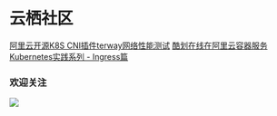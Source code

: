 # 云栖社区
[阿里云开源K8S CNI插件terway网络性能测试](https://yq.aliyun.com/articles/696639?spm=a2c4e.11153940.bloghomeflow.62.2b9f291als77PA&do=login&accounttraceid=ea8e5d9d-befd-49b7-822a-3a8f413bb2e7) 
[酷划在线在阿里云容器服务Kubernetes实践系列 - Ingress篇](https://yq.aliyun.com/articles/699445?spm=a2c4e.11163080.searchblog.9.764b2ec109mQMR)

### 欢迎关注
<a id="jump_10"></a>
![](http://pp2egchi0.bkt.clouddn.com/Fv816XFbZB2JQazo5LHBoy2_SGVz)
